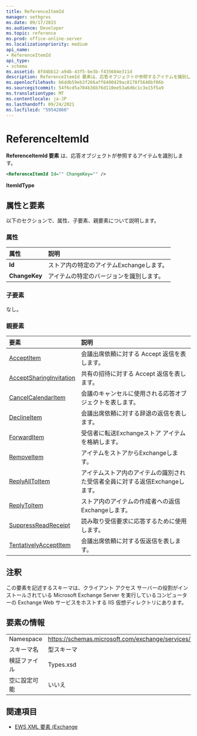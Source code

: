 ```yaml
---
title: ReferenceItemId
manager: sethgros
ms.date: 09/17/2015
ms.audience: Developer
ms.topic: reference
ms.prod: office-online-server
ms.localizationpriority: medium
api_name:
- ReferenceItemId
api_type:
- schema
ms.assetid: 8fd4bb12-a94b-43f5-be3b-f435684e311d
description: ReferenceItemId 要素は、応答オブジェクトが参照するアイテムを識別します。
ms.openlocfilehash: b6ddb59eb3f266aff6400429ac8178f5640bf06b
ms.sourcegitcommit: 54f6cd5a704b36b76d110ee53a6d6c1c3e15f5a9
ms.translationtype: MT
ms.contentlocale: ja-JP
ms.lasthandoff: 09/24/2021
ms.locfileid: "59542860"
---
```

# <a name="referenceitemid"></a>ReferenceItemId

**ReferenceItemId 要素** は、応答オブジェクトが参照するアイテムを識別します。 
  
```xml
<ReferenceItemId Id="" ChangeKey="" />
```

 **ItemIdType**
## <a name="attributes-and-elements"></a>属性と要素

以下のセクションで、属性、子要素、親要素について説明します。
  
### <a name="attributes"></a>属性

|**属性**|**説明**|
|:-----|:-----|
|**Id** <br/> |ストア内の特定のアイテムExchangeします。  <br/> |
|**ChangeKey** <br/> |アイテムの特定のバージョンを識別します。  <br/> |
   
### <a name="child-elements"></a>子要素

なし。
  
### <a name="parent-elements"></a>親要素

|**要素**|**説明**|
|:-----|:-----|
|[AcceptItem](acceptitem.md) <br/> |会議出席依頼に対する Accept 返信を表します。  <br/> |
|[AcceptSharingInvitation](acceptsharinginvitation.md) <br/> |共有の招待に対する Accept 返信を表します。  <br/> |
|[CancelCalendarItem](cancelcalendaritem.md) <br/> |会議のキャンセルに使用される応答オブジェクトを表します。  <br/> |
|[DeclineItem](declineitem.md) <br/> |会議出席依頼に対する辞退の返信を表します。  <br/> |
|[ForwardItem](forwarditem.md) <br/> |受信者に転送Exchangeストア アイテムを格納します。  <br/> |
|[RemoveItem](removeitem.md) <br/> |アイテムをストアからExchangeします。  <br/> |
|[ReplyAllToItem](replyalltoitem.md) <br/> |アイテムストア内のアイテムの識別された受信者全員に対する返信Exchangeします。  <br/> |
|[ReplyToItem](replytoitem.md) <br/> |ストア内のアイテムの作成者への返信Exchangeします。  <br/> |
|[SuppressReadReceipt](suppressreadreceipt.md) <br/> |読み取り受信要求に応答するために使用します。  <br/> |
|[TentativelyAcceptItem](tentativelyacceptitem.md) <br/> |会議出席依頼に対する仮返信を表します。  <br/> |
   
## <a name="remarks"></a>注釈

この要素を記述するスキーマは、クライアント アクセス サーバーの役割がインストールされている Microsoft Exchange Server を実行しているコンピューターの Exchange Web サービスをホストする IIS 仮想ディレクトリにあります。
  
## <a name="element-information"></a>要素の情報

|||
|:-----|:-----|
|Namespace  <br/> |https://schemas.microsoft.com/exchange/services/2006/types  <br/> |
|スキーマ名  <br/> |型スキーマ  <br/> |
|検証ファイル  <br/> |Types.xsd  <br/> |
|空に設定可能  <br/> |いいえ  <br/> |
   
## <a name="see-also"></a>関連項目



- [EWS XML 要素 (Exchange](ews-xml-elements-in-exchange.md)

